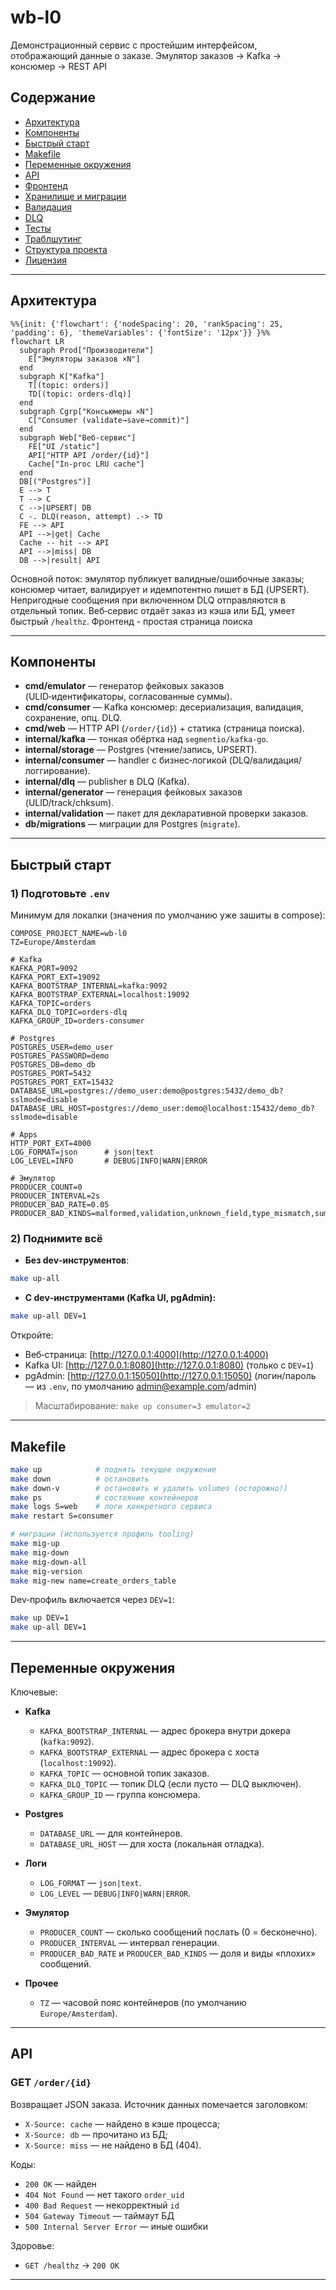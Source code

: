 # wb-l0

Демонстрационный сервис с простейшим интерфейсом, отображающий данные о заказе. Эмулятор заказов → Kafka → консюмер → REST API

## Содержание

* [Архитектура](#архитектура)
* [Компоненты](#компоненты)
* [Быстрый старт](#быстрый-старт)
* [Makefile](#makefile)
* [Переменные окружения](#переменные-окружения)
* [API](#api)
* [Фронтенд](#фронтенд)
* [Хранилище и миграции](#хранилище-и-миграции)
* [Валидация](#валидация)
* [DLQ](#dlq)
* [Тесты](#тесты)
* [Траблшутинг](#траблшутинг)
* [Структура проекта](#структура-проекта)
* [Лицензия](#лицензия)

---

## Архитектура

```mermaid
%%{init: {'flowchart': {'nodeSpacing': 20, 'rankSpacing': 25, 'padding': 6}, 'themeVariables': {'fontSize': '12px'}} }%%
flowchart LR
  subgraph Prod["Производители"]
    E["Эмуляторы заказов ×N"]
  end
  subgraph K["Kafka"]
    T[(topic: orders)]
    TD[(topic: orders-dlq)]
  end
  subgraph Cgrp["Консьюмеры ×N"]
    C["Consumer (validate→save→commit)"]
  end
  subgraph Web["Веб-сервис"]
    FE["UI /static"]
    API["HTTP API /order/{id}"]
    Cache["In-proc LRU cache"]
  end
  DB[("Postgres")]
  E --> T
  T --> C
  C -->|UPSERT| DB
  C -. DLQ(reason, attempt) .-> TD
  FE --> API
  API -->|get| Cache
  Cache -- hit --> API
  API -->|miss| DB
  DB -->|result| API
```

Основной поток: эмулятор публикует валидные/ошибочные заказы; консюмер читает, валидирует и идемпотентно пишет в БД (UPSERT). Непригодные сообщения при включенном DLQ отправляются в отдельный топик. Веб‑сервис отдаёт заказ из кэша или БД, умеет быстрый `/healthz`. Фронтенд - простая страница поиска

---

## Компоненты

* **cmd/emulator** — генератор фейковых заказов (ULID‑идентификаторы, согласованные суммы).
* **cmd/consumer** — Kafka консюмер: десериализация, валидация, сохранение, опц. DLQ.
* **cmd/web** — HTTP API (`/order/{id}`) + статика (страница поиска).
* **internal/kafka** — тонкая обёртка над `segmentio/kafka-go`.
* **internal/storage** — Postgres (чтение/запись, UPSERT).
* **internal/consumer** — handler с бизнес‑логикой (DLQ/валидация/логгирование).
* **internal/dlq** — publisher в DLQ (Kafka).
* **internal/generator** — генерация фейковых заказов (ULID/track/chksum).
* **internal/validation** — пакет для декларативной проверки заказов.
* **db/migrations** — миграции для Postgres (`migrate`).

---

## Быстрый старт

### 1) Подготовьте `.env`

Минимум для локалки (значения по умолчанию уже зашиты в compose):

```env
COMPOSE_PROJECT_NAME=wb-l0
TZ=Europe/Amsterdam

# Kafka
KAFKA_PORT=9092
KAFKA_PORT_EXT=19092
KAFKA_BOOTSTRAP_INTERNAL=kafka:9092
KAFKA_BOOTSTRAP_EXTERNAL=localhost:19092
KAFKA_TOPIC=orders
KAFKA_DLQ_TOPIC=orders-dlq
KAFKA_GROUP_ID=orders-consumer

# Postgres
POSTGRES_USER=demo_user
POSTGRES_PASSWORD=demo
POSTGRES_DB=demo_db
POSTGRES_PORT=5432
POSTGRES_PORT_EXT=15432
DATABASE_URL=postgres://demo_user:demo@postgres:5432/demo_db?sslmode=disable
DATABASE_URL_HOST=postgres://demo_user:demo@localhost:15432/demo_db?sslmode=disable

# Apps
HTTP_PORT_EXT=4000
LOG_FORMAT=json      # json|text
LOG_LEVEL=INFO       # DEBUG|INFO|WARN|ERROR

# Эмулятор
PRODUCER_COUNT=0
PRODUCER_INTERVAL=2s
PRODUCER_BAD_RATE=0.05
PRODUCER_BAD_KINDS=malformed,validation,unknown_field,type_mismatch,sums_mismatch,future_date
```

### 2) Поднимите всё

* **Без dev‑инструментов**:

```bash
make up-all
```

* **С dev‑инструментами (Kafka UI, pgAdmin):**

```bash
make up-all DEV=1
```

Откройте:

* Веб‑страница: [http://127.0.0.1:4000](http://127.0.0.1:4000)
* Kafka UI: [http://127.0.0.1:8080](http://127.0.0.1:8080) (только с `DEV=1`)
* pgAdmin: [http://127.0.0.1:15050](http://127.0.0.1:15050) (логин/пароль — из `.env`, по умолчанию [admin@example.com](mailto:admin@example.com)/admin)

> Масштабирование: `make up consumer=3 emulator=2`

---

## Makefile


```bash
make up            # поднять текущее окружение
make down          # остановить
make down-v        # остановить и удалить volumes (осторожно!)
make ps            # состояние контейнеров
make logs S=web    # логи конкретного сервиса
make restart S=consumer

# миграции (используется профиль tooling)
make mig-up
make mig-down
make mig-down-all
make mig-version
make mig-new name=create_orders_table
```

Dev‑профиль включается через `DEV=1`:

```bash
make up DEV=1
make up-all DEV=1
```

---

## Переменные окружения

Ключевые:

* **Kafka**

  * `KAFKA_BOOTSTRAP_INTERNAL` — адрес брокера внутри докера (`kafka:9092`).
  * `KAFKA_BOOTSTRAP_EXTERNAL` — адрес брокера с хоста (`localhost:19092`).
  * `KAFKA_TOPIC` — основной топик заказов.
  * `KAFKA_DLQ_TOPIC` — топик DLQ (если пусто — DLQ выключен).
  * `KAFKA_GROUP_ID` — группа консюмера.
* **Postgres**

  * `DATABASE_URL` — для контейнеров.
  * `DATABASE_URL_HOST` — для хоста (локальная отладка).
* **Логи**

  * `LOG_FORMAT` — `json|text`.
  * `LOG_LEVEL` — `DEBUG|INFO|WARN|ERROR`.
* **Эмулятор**

  * `PRODUCER_COUNT` — сколько сообщений послать (0 = бесконечно).
  * `PRODUCER_INTERVAL` — интервал генерации.
  * `PRODUCER_BAD_RATE` и `PRODUCER_BAD_KINDS` — доля и виды «плохих» сообщений.
* **Прочее**

  * `TZ` — часовой пояс контейнеров (по умолчанию `Europe/Amsterdam`).

---

## API

### GET `/order/{id}`

Возвращает JSON заказа. Источник данных помечается заголовком:

* `X-Source: cache` — найдено в кэше процесса;
* `X-Source: db` — прочитано из БД;
* `X-Source: miss` — не найдено в БД (404).

Коды:

* `200 OK` — найден
* `404 Not Found` — нет такого `order_uid`
* `400 Bad Request` — некорректный `id`
* `504 Gateway Timeout` — таймаут БД
* `500 Internal Server Error` — иные ошибки

Здоровье:

* `GET /healthz` → `200 OK`

---

